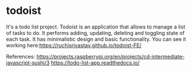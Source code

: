 # todoist

It's a todo list project.
Todoist is an application that allows to manage a list of tasks to do. It performs adding, updating, deleting and toggling state of each task. It has minimalistic design and basic functionality. You can see it working here:https://ruchisrivastav.github.io/todoist-FE/



References: 
https://projects.raspberrypi.org/en/projects/cd-intermediate-javascript-sushi/3
https://todo-list-app.readthedocs.io/
